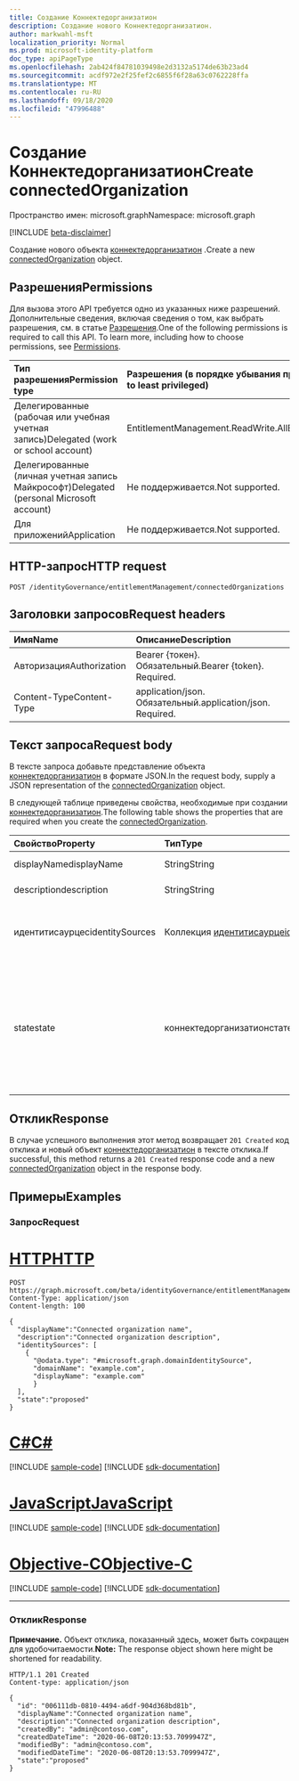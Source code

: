 ```yaml
---
title: Создание Коннектедорганизатион
description: Создание нового Коннектедорганизатион.
author: markwahl-msft
localization_priority: Normal
ms.prod: microsoft-identity-platform
doc_type: apiPageType
ms.openlocfilehash: 2ab424f84781039498e2d3132a5174de63b23ad4
ms.sourcegitcommit: acdf972e2f25fef2c6855f6f28a63c0762228ffa
ms.translationtype: MT
ms.contentlocale: ru-RU
ms.lasthandoff: 09/18/2020
ms.locfileid: "47996488"
---
```

# <a name="create-connectedorganization"></a><span data-ttu-id="42e3c-103">Создание Коннектедорганизатион</span><span class="sxs-lookup"><span data-stu-id="42e3c-103">Create connectedOrganization</span></span>

<span data-ttu-id="42e3c-104">Пространство имен: microsoft.graph</span><span class="sxs-lookup"><span data-stu-id="42e3c-104">Namespace: microsoft.graph</span></span>

[!INCLUDE [beta-disclaimer](../../includes/beta-disclaimer.md)]

<span data-ttu-id="42e3c-105">Создание нового объекта [коннектедорганизатион](../resources/connectedorganization.md) .</span><span class="sxs-lookup"><span data-stu-id="42e3c-105">Create a new [connectedOrganization](../resources/connectedorganization.md) object.</span></span>

## <a name="permissions"></a><span data-ttu-id="42e3c-106">Разрешения</span><span class="sxs-lookup"><span data-stu-id="42e3c-106">Permissions</span></span>

<span data-ttu-id="42e3c-p101">Для вызова этого API требуется одно из указанных ниже разрешений. Дополнительные сведения, включая сведения о том, как выбрать разрешения, см. в статье [Разрешения](/graph/permissions-reference).</span><span class="sxs-lookup"><span data-stu-id="42e3c-p101">One of the following permissions is required to call this API. To learn more, including how to choose permissions, see [Permissions](/graph/permissions-reference).</span></span>

|<span data-ttu-id="42e3c-109">Тип разрешения</span><span class="sxs-lookup"><span data-stu-id="42e3c-109">Permission type</span></span>|<span data-ttu-id="42e3c-110">Разрешения (в порядке убывания привилегий)</span><span class="sxs-lookup"><span data-stu-id="42e3c-110">Permissions (from most to least privileged)</span></span>|
|:---|:---|
| <span data-ttu-id="42e3c-111">Делегированные (рабочая или учебная учетная запись)</span><span class="sxs-lookup"><span data-stu-id="42e3c-111">Delegated (work or school account)</span></span>     | <span data-ttu-id="42e3c-112">EntitlementManagement.ReadWrite.All</span><span class="sxs-lookup"><span data-stu-id="42e3c-112">EntitlementManagement.ReadWrite.All</span></span> |
| <span data-ttu-id="42e3c-113">Делегированные (личная учетная запись Майкрософт)</span><span class="sxs-lookup"><span data-stu-id="42e3c-113">Delegated (personal Microsoft account)</span></span> | <span data-ttu-id="42e3c-114">Не поддерживается.</span><span class="sxs-lookup"><span data-stu-id="42e3c-114">Not supported.</span></span> |
| <span data-ttu-id="42e3c-115">Для приложений</span><span class="sxs-lookup"><span data-stu-id="42e3c-115">Application</span></span>                            | <span data-ttu-id="42e3c-116">Не поддерживается.</span><span class="sxs-lookup"><span data-stu-id="42e3c-116">Not supported.</span></span> |

## <a name="http-request"></a><span data-ttu-id="42e3c-117">HTTP-запрос</span><span class="sxs-lookup"><span data-stu-id="42e3c-117">HTTP request</span></span>

<!-- {
  "blockType": "ignored"
}
-->
```http
POST /identityGovernance/entitlementManagement/connectedOrganizations
```

## <a name="request-headers"></a><span data-ttu-id="42e3c-118">Заголовки запросов</span><span class="sxs-lookup"><span data-stu-id="42e3c-118">Request headers</span></span>

|<span data-ttu-id="42e3c-119">Имя</span><span class="sxs-lookup"><span data-stu-id="42e3c-119">Name</span></span>|<span data-ttu-id="42e3c-120">Описание</span><span class="sxs-lookup"><span data-stu-id="42e3c-120">Description</span></span>|
|:---|:---|
|<span data-ttu-id="42e3c-121">Авторизация</span><span class="sxs-lookup"><span data-stu-id="42e3c-121">Authorization</span></span>|<span data-ttu-id="42e3c-p102">Bearer {токен}. Обязательный.</span><span class="sxs-lookup"><span data-stu-id="42e3c-p102">Bearer {token}. Required.</span></span>|
|<span data-ttu-id="42e3c-124">Content-Type</span><span class="sxs-lookup"><span data-stu-id="42e3c-124">Content-Type</span></span>|<span data-ttu-id="42e3c-p103">application/json. Обязательный.</span><span class="sxs-lookup"><span data-stu-id="42e3c-p103">application/json. Required.</span></span>|

## <a name="request-body"></a><span data-ttu-id="42e3c-127">Текст запроса</span><span class="sxs-lookup"><span data-stu-id="42e3c-127">Request body</span></span>
<span data-ttu-id="42e3c-128">В тексте запроса добавьте представление объекта [коннектедорганизатион](../resources/connectedorganization.md) в формате JSON.</span><span class="sxs-lookup"><span data-stu-id="42e3c-128">In the request body, supply a JSON representation of the [connectedOrganization](../resources/connectedorganization.md) object.</span></span>

<span data-ttu-id="42e3c-129">В следующей таблице приведены свойства, необходимые при создании [коннектедорганизатион](../resources/connectedorganization.md).</span><span class="sxs-lookup"><span data-stu-id="42e3c-129">The following table shows the properties that are required when you create the [connectedOrganization](../resources/connectedorganization.md).</span></span>

|<span data-ttu-id="42e3c-130">Свойство</span><span class="sxs-lookup"><span data-stu-id="42e3c-130">Property</span></span>|<span data-ttu-id="42e3c-131">Тип</span><span class="sxs-lookup"><span data-stu-id="42e3c-131">Type</span></span>|<span data-ttu-id="42e3c-132">Описание</span><span class="sxs-lookup"><span data-stu-id="42e3c-132">Description</span></span>|
|:---|:---|:---|
|<span data-ttu-id="42e3c-133">displayName</span><span class="sxs-lookup"><span data-stu-id="42e3c-133">displayName</span></span>|<span data-ttu-id="42e3c-134">String</span><span class="sxs-lookup"><span data-stu-id="42e3c-134">String</span></span>|<span data-ttu-id="42e3c-135">Имя подключенной Организации.</span><span class="sxs-lookup"><span data-stu-id="42e3c-135">The connected organization name.</span></span> |
|<span data-ttu-id="42e3c-136">description</span><span class="sxs-lookup"><span data-stu-id="42e3c-136">description</span></span>|<span data-ttu-id="42e3c-137">String</span><span class="sxs-lookup"><span data-stu-id="42e3c-137">String</span></span>|<span data-ttu-id="42e3c-138">Описание подключенной Организации.</span><span class="sxs-lookup"><span data-stu-id="42e3c-138">The connected organization description.</span></span>|
|<span data-ttu-id="42e3c-139">идентитисаурцес</span><span class="sxs-lookup"><span data-stu-id="42e3c-139">identitySources</span></span>|<span data-ttu-id="42e3c-140">Коллекция [идентитисаурце](../resources/identitysource.md)</span><span class="sxs-lookup"><span data-stu-id="42e3c-140">[identitySource](../resources/identitysource.md) collection</span></span>|<span data-ttu-id="42e3c-141">Коллекция с одним элементом — начальным источником идентификаторов в этой подключенной Организации.</span><span class="sxs-lookup"><span data-stu-id="42e3c-141">A collection with one element, the initial identity source in this connected organization.</span></span>|
|<span data-ttu-id="42e3c-142">state</span><span class="sxs-lookup"><span data-stu-id="42e3c-142">state</span></span>|<span data-ttu-id="42e3c-143">коннектедорганизатионстате</span><span class="sxs-lookup"><span data-stu-id="42e3c-143">connectedOrganizationState</span></span>|<span data-ttu-id="42e3c-144">Состояние подключенной Организации определяет, применимы ли политики назначения с типом области запрашивающего `AllConfiguredConnectedOrganizationSubjects` .</span><span class="sxs-lookup"><span data-stu-id="42e3c-144">The state of a connected organization defines whether assignment policies with requestor scope type `AllConfiguredConnectedOrganizationSubjects` are applicable or not.</span></span> <span data-ttu-id="42e3c-145">Возможные значения: `configured`, `proposed`.</span><span class="sxs-lookup"><span data-stu-id="42e3c-145">Possible values are: `configured`, `proposed`.</span></span>|

## <a name="response"></a><span data-ttu-id="42e3c-146">Отклик</span><span class="sxs-lookup"><span data-stu-id="42e3c-146">Response</span></span>

<span data-ttu-id="42e3c-147">В случае успешного выполнения этот метод возвращает `201 Created` код отклика и новый объект [коннектедорганизатион](../resources/connectedorganization.md) в тексте отклика.</span><span class="sxs-lookup"><span data-stu-id="42e3c-147">If successful, this method returns a `201 Created` response code and a new [connectedOrganization](../resources/connectedorganization.md) object in the response body.</span></span>

## <a name="examples"></a><span data-ttu-id="42e3c-148">Примеры</span><span class="sxs-lookup"><span data-stu-id="42e3c-148">Examples</span></span>

### <a name="request"></a><span data-ttu-id="42e3c-149">Запрос</span><span class="sxs-lookup"><span data-stu-id="42e3c-149">Request</span></span>

# <a name="http"></a>[<span data-ttu-id="42e3c-150">HTTP</span><span class="sxs-lookup"><span data-stu-id="42e3c-150">HTTP</span></span>](#tab/http)
<!-- {
  "blockType": "request",
  "name": "create_connectedorganization_from_connectedorganizations"
}
-->
``` http
POST https://graph.microsoft.com/beta/identityGovernance/entitlementManagement/connectedOrganizations/
Content-Type: application/json
Content-length: 100

{
  "displayName":"Connected organization name",
  "description":"Connected organization description",
  "identitySources": [
    {
      "@odata.type": "#microsoft.graph.domainIdentitySource",
      "domainName": "example.com",
      "displayName": "example.com"
      }
  ],
  "state":"proposed"
}
```
# <a name="c"></a>[<span data-ttu-id="42e3c-151">C#</span><span class="sxs-lookup"><span data-stu-id="42e3c-151">C#</span></span>](#tab/csharp)
[!INCLUDE [sample-code](../includes/snippets/csharp/create-connectedorganization-from-connectedorganizations-csharp-snippets.md)]
[!INCLUDE [sdk-documentation](../includes/snippets/snippets-sdk-documentation-link.md)]

# <a name="javascript"></a>[<span data-ttu-id="42e3c-152">JavaScript</span><span class="sxs-lookup"><span data-stu-id="42e3c-152">JavaScript</span></span>](#tab/javascript)
[!INCLUDE [sample-code](../includes/snippets/javascript/create-connectedorganization-from-connectedorganizations-javascript-snippets.md)]
[!INCLUDE [sdk-documentation](../includes/snippets/snippets-sdk-documentation-link.md)]

# <a name="objective-c"></a>[<span data-ttu-id="42e3c-153">Objective-C</span><span class="sxs-lookup"><span data-stu-id="42e3c-153">Objective-C</span></span>](#tab/objc)
[!INCLUDE [sample-code](../includes/snippets/objc/create-connectedorganization-from-connectedorganizations-objc-snippets.md)]
[!INCLUDE [sdk-documentation](../includes/snippets/snippets-sdk-documentation-link.md)]

---


### <a name="response"></a><span data-ttu-id="42e3c-154">Отклик</span><span class="sxs-lookup"><span data-stu-id="42e3c-154">Response</span></span>
<span data-ttu-id="42e3c-155">**Примечание.** Объект отклика, показанный здесь, может быть сокращен для удобочитаемости.</span><span class="sxs-lookup"><span data-stu-id="42e3c-155">**Note:** The response object shown here might be shortened for readability.</span></span>
<!-- {
  "blockType": "response",
  "truncated": true,
  "@odata.type": "microsoft.graph.connectedOrganization"
}
-->
``` http
HTTP/1.1 201 Created
Content-type: application/json

{
  "id": "006111db-0810-4494-a6df-904d368bd81b",
  "displayName":"Connected organization name",
  "description":"Connected organization description",
  "createdBy": "admin@contoso.com",
  "createdDateTime": "2020-06-08T20:13:53.7099947Z",
  "modifiedBy": "admin@contoso.com",
  "modifiedDateTime": "2020-06-08T20:13:53.7099947Z",
  "state":"proposed"
}
```

<!-- uuid: 16cd6b66-4b1a-43a1-adaf-3a886856ed98
2019-02-04 14:57:30 UTC -->
<!-- {
  "type": "#page.annotation",
  "description": "Create connectedOrganization",
  "keywords": "",
  "section": "documentation",
  "tocPath": ""
}-->


